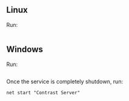 <!--
title: "How To Restart Contrast"
description: "Instructions on restarting Contrast"
tags: "installation setup TeamServer restart troubleshooting"
-->

## Linux

Run:

```sudo service contrast-server restart
```


## Windows

Run:

```net stop "Contrast Server"
```

Once the service is completely shutdown, run:

```net start "Contrast Server"```
